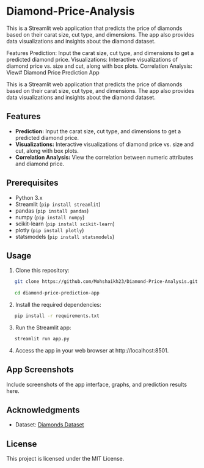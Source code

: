 # Diamond-Price-Analysis

This is a Streamlit web application that predicts the price of diamonds based on their carat size, cut type, and dimensions. The app also provides data visualizations and insights about the diamond dataset.

Features
Prediction: Input the carat size, cut type, and dimensions to get a predicted diamond price.
Visualizations: Interactive visualizations of diamond price vs. size and cut, along with box plots.
Correlation Analysis: View# Diamond Price Prediction App

This is a Streamlit web application that predicts the price of diamonds based on their carat size, cut type, and dimensions. The app also provides data visualizations and insights about the diamond dataset.

## Features

- **Prediction:** Input the carat size, cut type, and dimensions to get a predicted diamond price.
- **Visualizations:** Interactive visualizations of diamond price vs. size and cut, along with box plots.
- **Correlation Analysis:** View the correlation between numeric attributes and diamond price.

## Prerequisites

- Python 3.x
- Streamlit (`pip install streamlit`)
- pandas (`pip install pandas`)
- numpy (`pip install numpy`)
- scikit-learn (`pip install scikit-learn`)
- plotly (`pip install plotly`)
- statsmodels (`pip install statsmodels`)

## Usage

1. Clone this repository:

```bash
   git clone https://github.com/Mohshaikh23/Diamond-Price-Analysis.git
   
   cd diamond-price-prediction-app
```

2. Install the required dependencies:

```bash
   pip install -r requirements.txt
```

3. Run the Streamlit app:

```bash
   streamlit run app.py
```

4. Access the app in your web browser at http://localhost:8501.

## App Screenshots

Include screenshots of the app interface, graphs, and prediction results here.

## Acknowledgments

- Dataset: [Diamonds Dataset](https://www.kaggle.com/shivam2503/diamonds)

## License

This project is licensed under the MIT License.